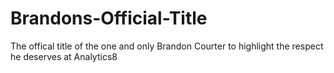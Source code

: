 # Brandons-Official-Title
The offical title of the one and only Brandon Courter to highlight the respect he deserves at Analytics8
